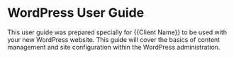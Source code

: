 # WordPress User Guide

This user guide was prepared specially for {{Client Name}} to be used with your new WordPress website. This guide will cover the basics of content management and site configuration within the WordPress administration.